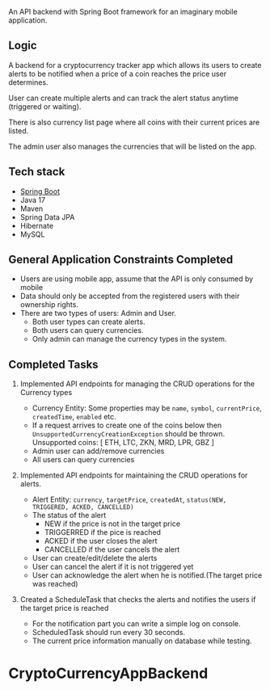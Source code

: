 An API backend with Spring Boot framework for an imaginary mobile application.

## Logic
A backend for a cryptocurrency tracker app which allows its users to create alerts to be notified 
when a price of a coin reaches the price user determines.

User can create multiple alerts and can track the alert status anytime (triggered or waiting).

There is also currency list page where all coins with their current prices are listed.

The admin user also manages the currencies that will be listed on the app.

## Tech stack
- [Spring Boot](https://spring.io/projects/spring-boot)
- Java 17
- Maven
- Spring Data JPA
- Hibernate
- MySQL

## General Application Constraints Completed

- Users are using mobile app, assume that the API is only consumed by mobile
- Data should only be accepted from the registered users with their ownership rights.
- There are two types of users: Admin and User.
    - Both user types can create alerts.
    - Both users can query currencies.
    - Only admin can manage the currency types in the system.

## Completed Tasks
1. Implemented API endpoints for managing the CRUD operations for the Currency types

    - Currency Entity: Some properties may be `name`, `symbol`, `currentPrice`, `createdTime`, `enabled` etc.
    - If a request arrives to create one of the coins below then `UnsupportedCurrencyCreationException` should be thrown.
	  Unsupported coins: [ ETH, LTC, ZKN, MRD, LPR, GBZ ]
    - Admin user can add/remove currencies
    - All users can query currencies
	
2. Implemented API endpoints for maintaining the CRUD operations for alerts.

    - Alert Entity: `currency`, `targetPrice`, `createdAt`, `status(NEW, TRIGGERED, ACKED, CANCELLED)`
    - The status of the alert
        - NEW if the price is not in the target price
        - TRIGGERRED if the pice is reached
        - ACKED if the user closes the alert
        - CANCELLED if the user cancels the alert
    - User can create/edit/delete the alerts
    - User can cancel the alert if it is not triggered yet
    - User can acknowledge the alert when he is notified.(The target price was reached)
	
3. Created a ScheduleTask that checks the alerts and notifies the users if the target price is reached

    - For the notification part you can write a simple log on console.
    - ScheduledTask should run every 30 seconds. 
    - The current price information manually on database while testing.

# CryptoCurrencyAppBackend